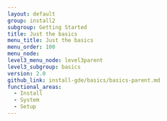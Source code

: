 ```yaml
---
layout: default
group: install2
subgroup: Getting Started
title: Just the basics
menu_title: Just the basics
menu_order: 100
menu_node:
level3_menu_node: level3parent
level3_subgroup: basics
version: 2.0
github_link: install-gde/basics/basics-parent.md
functional_areas:
  - Install
  - System
  - Setup
---
```


